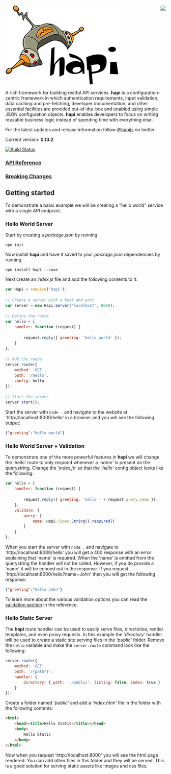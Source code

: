 <a href="https://github.com/walmartlabs/blammo"><img src="https://raw.github.com/walmartlabs/blammo/master/images/from.png" align="right" /></a>
<a href="http://hapijs.com"><img src="/images/hapi.png" /></a>

A rich framework for building restful API services. **hapi** is a configuration-centric framework in which
authentication requirements, input validation, data caching and pre-fetching, developer documentation,
and other essential facilities are provided out-of-the-box and enabled using simple JSON configuration
objects. **hapi** enables developers to focus on writing reusable business logic instead of spending time
with everything else.

For the latest updates and release information follow [@hapijs](https://twitter.com/hapijs) on twitter.

Current version: **0.13.2**

[![Build Status](https://secure.travis-ci.org/walmartlabs/hapi.png)](http://travis-ci.org/walmartlabs/hapi)

### [API Reference](/docs/Reference.md)

### [Breaking Changes](https://github.com/walmartlabs/hapi/issues?labels=breaking+changes&state=closed)

## Getting started

To demonstrate a basic example we will be creating a "hello world" service with a single API endpoint.

### Hello World Server

Start by creating a _package.json_ by running
```
npm init
```

Now install **hapi** and have it saved to your _package.json_ dependencies by running
```
npm install hapi --save
```

Next create an _index.js_ file and add the following contents to it:
```javascript
var Hapi = require('hapi');

// Create a server with a host and port
var server = new Hapi.Server('localhost', 8000);

// Define the route
var hello = {
    handler: function (request) {
    
        request.reply({ greeting: 'hello world' });
    }
};

// Add the route
server.route({
    method: 'GET',
    path: '/hello',
    config: hello
});

// Start the server
server.start();
```

Start the server with `node .` and navigate to the website at 'http://localhost:8000/hello' in a browser and you will see the following output:
```json
{"greeting":"hello world"}
```

### Hello World Server + Validation

To demonstrate one of the more powerful features in **hapi** we will change the 'hello' route to only respond whenever a _'name'_ is present on the querystring.  Change the _'index.js'_ so that the _'hello'_ config object looks like the following:
```javascript
var hello = {
    handler: function (request) {
    
        request.reply({ greeting: 'hello ' + request.query.name });
    },
    validate: { 
        query: {
            name: Hapi.Types.String().required()
        }
    }
};
```

When you start the server with `node .` and navigate to 'http://localhost:8000/hello' you will get a 400 response with an error explaining that 'name' is required.  When the 'name' is omitted from the querystring the handler will not be called.  However, if you do provide a 'name' it will be echoed out in the response.  If you request 'http://localhost:8000/hello?name=John' then you will get the following response:
```json
{"greeting":"hello John"}
```

To learn more about the various validation options you can read the [validation section](docs/Reference.md#query-validation) in the reference.

### Hello Static Server

The **hapi** route handler can be used to easily serve files, directories, render templates, and even proxy requests.  In this example the _'directory'_ handler will be used to create a static site serving files in the _'public'_ folder.  Remove the `hello` variable and make the `server.route` command look like the following:
```javascript
server.route({
    method: 'GET',
	path: '/{path*}',
	handler: {
		directory: { path: './public', listing: false, index: true }
	}
});
```

Create a folder named _'public'_ and add a _'index.html'_ file in the folder with the following contents:
```html
<html>
    <head><title>Hello Static</title></head>
	<body>
		Hello Static
	</body>
</html>
```

Now when you request 'http://localhost:8000' you will see the html page rendered.  You can add other files in this folder and they will be served.  This is a good solution for serving static assets like images and css files.
